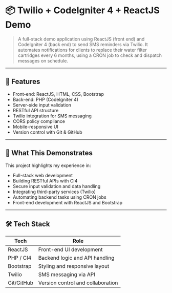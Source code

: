 # 📦 Twilio + CodeIgniter 4 + ReactJS Demo

> A full-stack demo application using ReactJS (front end) and CodeIgniter 4 (back end) to send SMS reminders via Twilio. It automates notifications for clients to replace their water filter cartridges every 6 months, using a CRON job to check and dispatch messages on schedule.

---

## 🚀 Features

- Front-end: ReactJS, HTML, CSS, Bootstrap
- Back-end: PHP (CodeIgniter 4)
- Server-side input validation
- RESTful API structure
- Twilio integration for SMS messaging
- CORS policy compliance
- Mobile-responsive UI
- Version control with Git & GitHub

---

## 📁 What This Demonstrates

This project highlights my experience in:
- Full-stack web development
- Building RESTful APIs with CI4
- Secure input validation and data handling
- Integrating third-party services (Twilio)
- Automating backend tasks using CRON jobs
- Front-end development with ReactJS and Bootstrap

---

## 🛠️ Tech Stack

| Tech         | Role                             |
|--------------|----------------------------------|
| ReactJS      | Front-end UI development         |
| PHP / CI4    | Backend logic and API handling   |
| Bootstrap    | Styling and responsive layout    |
| Twilio       | SMS messaging via API            |
| Git/GitHub   | Version control and collaboration |
